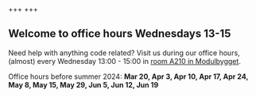 +++
+++

## Welcome to office hours Wednesdays 13-15

Need help with anything code related? Visit us during our office hours,
(almost) every Wednesday 13:00 - 15:00 in [room A210 in
Modulbygget](https://link.mazemap.com/3Ouh4mlf).

Office hours before summer 2024: **Mar 20, Apr 3, Apr 10, Apr 17, Apr 24, May 8, May 15, May 29, Jun 5, Jun 12, Jun 19**
